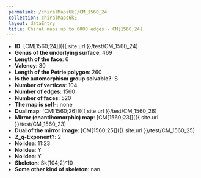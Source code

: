 ```yaml
--- 
 permalink: /chiralMaps6kE/CM_1560_24 
 collection: chiralMaps6kE
 layout: dataEntry
 title: Chiral maps up to 6000 edges - CM[1560;24]
---
```


- **ID**: [CM[1560;24]]({{ site.url }}/test/CM_1560_24)
- **Genus of the underlying surface**: 469
- **Length of the face**: 6
- **Valency**: 30
- **Length of the Petrie polygon**: 260
- **Is the automorphism group solvable?**: S
- **Number of vertices**: 104
- **Number of edges**: 1560
- **Number of faces**: 520
- **The map is self-**: none
- **Dual map**: [CM[1560;26]]({{ site.url }}/test/CM_1560_26)
- **Mirror (enantihomorphic) map**: [CM[1560;23]]({{ site.url }}/test/CM_1560_23)
- **Dual of the mirror image**: [CM[1560;25]]({{ site.url }}/test/CM_1560_25)
- **Z_q-Exponent?**: 2
- **No idea**:  11:23
- **No idea**: Y
- **No idea**: Y
- **Skeleton**: Sk(104;2)^10
- **Some other kind of skeleton**: nan
